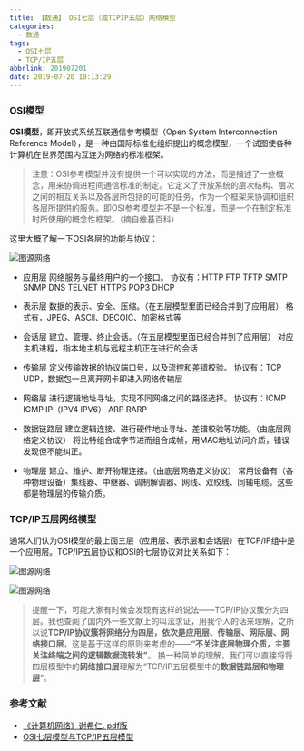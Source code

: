 ```yaml
---
title: 【数通】 OSI七层（或TCPIP五层）网络模型
categories:
  - 数通
tags:
  - OSI七层
  - TCP/IP五层
abbrlink: 201907201
date: 2019-07-20 10:13:29
---
```


### OSI模型

**OSI模型**，即开放式系统互联通信参考模型（Open System Interconnection Reference Model），是一种由国际标准化组织提出的概念模型，一个试图使各种计算机在世界范围内互连为网络的标准框架。

> 注意：OSI参考模型并没有提供一个可以实现的方法，而是描述了一些概念，用来协调进程间通信标准的制定。它定义了开放系统的层次结构、层次之间的相互关系以及各层所包括的可能的任务，作为一个框架来协调和组织各层所提供的服务。即OSI参考模型并不是一个标准，而是一个在制定标准时所使用的概念性框架。（摘自维基百科）

这里大概了解一下OSI各层的功能与协议：

![图源网络](https://imgconvert.csdnimg.cn/aHR0cHM6Ly91cGxvYWQtaW1hZ2VzLmppYW5zaHUuaW8vdXBsb2FkX2ltYWdlcy85OTM0NTU4LWExZjJlMTc1MWJiZTMyYjkucG5n)


* 应用层
网络服务与最终用户的一个接口。
协议有：HTTP FTP TFTP SMTP SNMP DNS TELNET HTTPS POP3 DHCP

* 表示层
数据的表示、安全、压缩。（在五层模型里面已经合并到了应用层）
格式有，JPEG、ASCll、DECOIC、加密格式等

* 会话层
建立、管理、终止会话。（在五层模型里面已经合并到了应用层）
对应主机进程，指本地主机与远程主机正在进行的会话

* 传输层
定义传输数据的协议端口号，以及流控和差错校验。
协议有：TCP UDP，数据包一旦离开网卡即进入网络传输层

* 网络层
进行逻辑地址寻址，实现不同网络之间的路径选择。
协议有：ICMP IGMP IP（IPV4 IPV6） ARP RARP

* 数据链路层
建立逻辑连接、进行硬件地址寻址、差错校验等功能。（由底层网络定义协议）
将比特组合成字节进而组合成帧，用MAC地址访问介质，错误发现但不能纠正。

* 物理层
建立、维护、断开物理连接。（由底层网络定义协议）
常用设备有（各种物理设备）集线器、中继器、调制解调器、网线、双绞线、同轴电缆。这些都是物理层的传输介质。

### TCP/IP五层网络模型

通常人们认为OSI模型的最上面三层（应用层、表示层和会话层）在TCP/IP组中是一个应用层。TCP/IP五层协议和OSI的七层协议对比关系如下：

![图源网络](https://imgconvert.csdnimg.cn/aHR0cHM6Ly91cGxvYWQtaW1hZ2VzLmppYW5zaHUuaW8vdXBsb2FkX2ltYWdlcy85OTM0NTU4LWI0MDRiMjY5ZThkNmZjNTgucG5n)

![图源网络](https://imgconvert.csdnimg.cn/aHR0cHM6Ly91cGxvYWQtaW1hZ2VzLmppYW5zaHUuaW8vdXBsb2FkX2ltYWdlcy85OTM0NTU4LTE3YTAxNGJhMzRhYTIyMzAucG5n)

> 提醒一下，可能大家有时候会发现有这样的说法——TCP/IP协议簇分为四层。我也查阅了国内外一些文献上的叫法求证，用我个人的话来理解，之所以说**TCP/IP协议簇将网络分为四层，依次是应用层、传输层、网际层、网络接口层**，这是基于这样的原则来考虑的——**“不关注底层物理介质，主要关注终端之间的逻辑数据流转发”**。
换一种简单的理解，我们可以直接将将四层模型中的**网络接口层**理解为“TCP/IP五层模型中的**数据链路层和物理层**”。

### 参考文献
* [《计算机网络》谢希仁. pdf版](https://links.jianshu.com/go?to=https%3A%2F%2Fdownload.csdn.net%2Fdownload%2Fjave_f%2F11431480)
* [OSI七层模型与TCP/IP五层模型](https://www.cnblogs.com/qishui/p/5428938.html)
